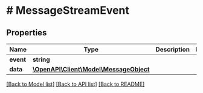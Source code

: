 # # MessageStreamEvent

## Properties

Name | Type | Description | Notes
------------ | ------------- | ------------- | -------------
**event** | **string** |  |
**data** | [**\OpenAPI\Client\Model\MessageObject**](MessageObject.md) |  |

[[Back to Model list]](../../README.md#models) [[Back to API list]](../../README.md#endpoints) [[Back to README]](../../README.md)
